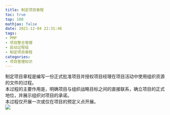 ```yaml
---
title: 制定项目章程
toc: true
top: 100
mathjax: false
date: 2021-12-04 22:31:46
tags:
- PMP
- 项目整合管理
- 启动过程组
- 制定项目章程
categories:
- 项目管理知识
---
```

制定项目章程是编写一份正式批准项目并授权项目经理在项目活动中使用组织资源的文件的过程。  
本过程的主要作用是，明确项目与组织战略目标之间的直接联系，确立项目的正式地位，并展示组织对项目的承诺。  
本过程仅开展一次或仅在项目的预定义点开展。  
<img src="https://ddabb.github.io/photos/pmpimages/数据流向图/制定项目章程.png"/>  
